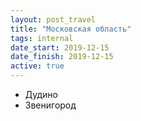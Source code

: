 ```yaml
---
layout: post_travel
title: "Московская область"
tags: internal
date_start: 2019-12-15
date_finish: 2019-12-15
active: true
---
```


* Дудино
* Звенигород
